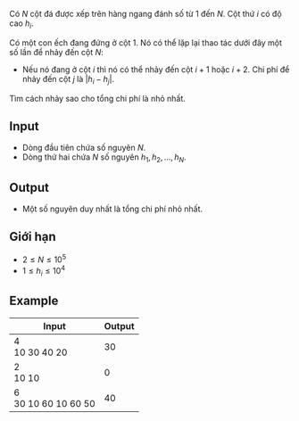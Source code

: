 Có $N$ cột đá được xếp trên hàng ngang đánh số từ $1$ đến $N$. Cột thứ $i$ có độ cao $h_i$.

Có một con ếch đang đứng ở cột $1$. Nó có thể lặp lại thao tác dưới đây một số lần để nhảy đến cột $N$:

- Nếu nó đang ở cột $i$ thì nó có thể nhảy đến cột $i+1$ hoặc $i+2$. Chi phí để nhảy đến cột $j$ là $|h_i-h_j|$.

Tìm cách nhảy sao cho tổng chi phí là nhỏ nhất.

## Input

- Dòng đầu tiên chứa số nguyên $N$.
- Dòng thứ hai chứa $N$ số nguyên $h_1, h_2, \dots, h_N$.

## Output

- Một số nguyên duy nhất là tổng chi phí nhỏ nhất.

## Giới hạn

- $2 \le N \le 10^5$
- $1 \le h_i \le 10^4$

## Example

| Input                    | Output |
| ------------------------ | ------ |
| 4 <br> 10 30 40 20       | 30     |
| 2 <br> 10 10             | 0      |
| 6 <br> 30 10 60 10 60 50 | 40     |